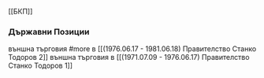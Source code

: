 [[БКП]]

### Държавни Позиции
външна търговия #more в [[(1976.06.17 - 1981.06.18) Правителство Станко Тодоров 2]]
външна търговия в [[(1971.07.09 - 1976.06.17) Правителство Станко Тодоров 1]]